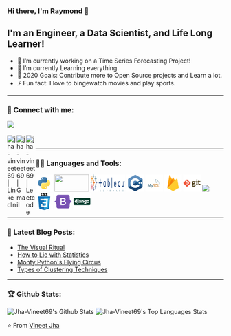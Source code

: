 ### Hi there, I'm Raymond 👋


## I'm an Engineer, a Data Scientist, and Life Long Learner!
- 🔭 I’m currently working on a Time Series Forecasting Project!
- 🌱 I’m currently Learning everything.
- 🥅 2020 Goals: Contribute more to Open Source projects and Learn a lot.
- ⚡ Fun fact: I love to bingewatch movies and play sports.

---


### 🤝 Connect with me:
![](https://komarev.com/ghpvc/?username=jha-vineet69&color=7957d5)

[<img align="left" alt="jha-vineet69 | LinkedIn" width="22px" src="https://cdn.jsdelivr.net/npm/simple-icons@v3/icons/linkedin.svg"/>][linkedin]

[<img align="left" alt="jha-vineet69 | Gmail" width="22px" src="https://cdn.jsdelivr.net/npm/simple-icons@v3/icons/gmail.svg"/>][gmail]

[<img align="left" alt="jha-vineet69 | Leetcode" width="22px" src="https://cdn.jsdelivr.net/npm/simple-icons@v3/icons/leetcode.svg"/>][leetcode]

<br>

---

### 👨‍💻 Languages and Tools:
<code><img height="40" src="https://raw.githubusercontent.com/github/explore/80688e429a7d4ef2fca1e82350fe8e3517d3494d/topics/python/python.png"></code>
<code><img height="40" width="80" src="https://jupyter.org/assets/nav_logo.svg"></code>
<code><img height="40" width="80" src="https://raw.githubusercontent.com/logo/Tableau/master/images/logo.svg"></code>
<code><img height="40" src="https://raw.githubusercontent.com/github/explore/80688e429a7d4ef2fca1e82350fe8e3517d3494d/topics/cpp/cpp.png"></code>
<code><img height="40" src="https://raw.githubusercontent.com/github/explore/80688e429a7d4ef2fca1e82350fe8e3517d3494d/topics/mysql/mysql.png"></code>
<code><img height="40" src="https://raw.githubusercontent.com/github/explore/80688e429a7d4ef2fca1e82350fe8e3517d3494d/topics/firebase/firebase.png"></code>
<code><img height="40" src="https://raw.githubusercontent.com/github/explore/80688e429a7d4ef2fca1e82350fe8e3517d3494d/topics/git/git.png"></code>
<code><img height="40" src="https://cdn.jsdelivr.net/npm/programming-languages-logos@0.0.3/src/html/html_128x128.png"></code>
<code><img height="40" src="https://raw.githubusercontent.com/devicons/devicon/master/icons/css3/css3-original-wordmark.svg"></code>
<code><img height="40" src="https://raw.githubusercontent.com/devicons/devicon/master/icons/bootstrap/bootstrap-plain.svg"></code>
<code><img height="40" src="https://raw.githubusercontent.com/devicons/devicon/master/icons/django/django-original.svg"></code>
<br>

---

### 📘 Latest Blog Posts:
- [The Visual Ritual](https://spotle.ai/feeddetails/THE-VISUAL-RITUAL-/7563)
- [How to Lie with Statistics](https://spotle.ai/feeddetails/How-To-Lie-With-Statistics/7452)
- [Monty Python's Flying Circus](https://spotle.ai/feeddetails/Monty-Python-s-Flying-Circus/4178)
- [Types of Clustering Techniques](https://spotle.ai/feeddetails/TYPES-OF-CLUSTERING-TECHNIQUES/3390)

---

### 🏆 Github Stats:

<img alt="Jha-Vineet69's Github Stats" src="https://github-readme-stats.jha-vineet69.vercel.app/api?username=jha-vineet69&hide=stars&show_icons=true&hide_border=true&theme=buefy" width="500"/>

<img alt="Jha-Vineet69's Top Languages Stats" src="https://github-readme-stats.vercel.app/api/top-langs/?username=jha-vineet69&hide=smalltalk&theme=buefy&layout=compact&hide_border=true" width="500"/>


[linkedin]: https://www.linkedin.com/in/jha-vineet/
[gmail]: mailto:vineetjha3388@gmail.com
[leetcode]: https://leetcode.com/vineet_jha/

⭐️ From [Vineet Jha](https://github.com/jha-vineet69)
